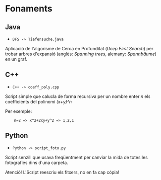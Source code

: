 # Fonaments

## Java

- `DFS -> Tiefensuche.java`

Aplicació de l'algorisme de Cerca en Profunditat (*Deep First Search*) per trobar arbres d'expansió (anglès: *Spanning trees*, alemany: *Spannbäume*) en un graf.

## C++

- `C++ -> coeff_poly.cpp`
    
Script simple que calucla de forma recursiva per un nombre enter *n* els coefficients del polinomi *(x+y)^n*

Per exemple:
        
        n=2 => x^2+2xy+y^2 => 1,2,1

## Python

- `Python -> script_foto.py`

Script senzill que usava freqüentment per canviar la mida de totes les fotografies dins d'una carpeta.

Atenció! L'Script reescriu els fitxers, no en fa cap còpia!